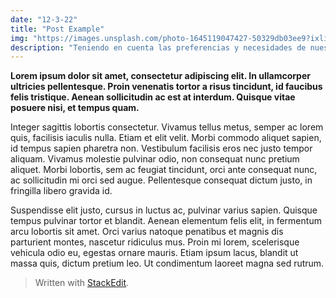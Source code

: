 ```yaml
---
date: "12-3-22"
title: "Post Example"
img: "https://images.unsplash.com/photo-1645119047427-50329db03ee9?ixlib=rb-1.2.1&ixid=MnwxMjA3fDB8MHxwaG90by1wYWdlfHx8fGVufDB8fHx8&auto=format&fit=crop&w=1970&q=80"
description: "Teniendo en cuenta las preferencias y necesidades de nuestros asesorados, pasamos a la etapa de diseño de estrategia y ejecución."
---
```


**Lorem ipsum dolor sit amet, consectetur adipiscing elit. In ullamcorper ultricies pellentesque. Proin venenatis tortor a risus tincidunt, id faucibus felis tristique. Aenean sollicitudin ac est at interdum. Quisque vitae posuere nisi, et tempus quam.**

Integer sagittis lobortis consectetur. Vivamus tellus metus, semper ac lorem quis, facilisis iaculis nulla. Etiam et elit velit. Morbi commodo aliquet sapien, id tempus sapien pharetra non. Vestibulum facilisis eros nec justo tempor aliquam. Vivamus molestie pulvinar odio, non consequat nunc pretium aliquet. Morbi lobortis, sem ac feugiat tincidunt, orci ante consequat nunc, ac sollicitudin mi orci sed augue. Pellentesque consequat dictum justo, in fringilla libero gravida id.

Suspendisse elit justo, cursus in luctus ac, pulvinar varius sapien. Quisque tempus pulvinar tortor et blandit. Aenean elementum felis elit, in fermentum arcu lobortis sit amet. Orci varius natoque penatibus et magnis dis parturient montes, nascetur ridiculus mus. Proin mi lorem, scelerisque vehicula odio eu, egestas ornare mauris. Etiam ipsum lacus, blandit ut massa quis, dictum pretium leo. Ut condimentum laoreet magna sed rutrum.

> Written with [StackEdit](https://stackedit.io/).
